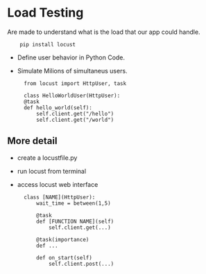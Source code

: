 # Load Testing

Are made to understand what is the load that our app could handle.

        pip install locust

- Define user behavior in Python Code.
- Simulate Milions of simultaneus users.

        from locust import HttpUser, task

        class HelloWorldUser(HttpUser):
        @task
        def hello_world(self):
            self.client.get("/hello")
            self.client.get("/world")

## More detail

- create a locustfile.py
- run locust from terminal
- access locust web interface

        class [NAME](HttpUser):
            wait_time = between(1,5)

            @task
            def [FUNCTION NAME](self)
                self.client.get(...)
                
            @task(importance)
            def ...

            def on_start(self)
                self.client.post(...)